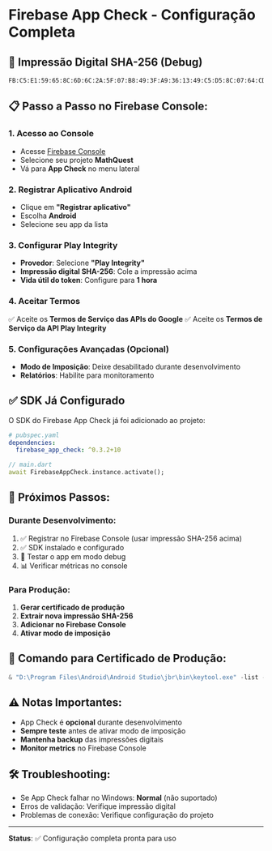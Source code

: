 # Firebase App Check - Configuração Completa

## 🔐 Impressão Digital SHA-256 (Debug)

```
FB:C5:E1:59:65:8C:6D:6C:2A:5F:07:B8:49:3F:A9:36:13:49:C5:D5:8C:07:64:CD:00:EB:B6:F3:9D:ED:29:52
```

## 📋 Passo a Passo no Firebase Console:

### 1. Acesso ao Console

- Acesse [Firebase Console](https://console.firebase.google.com/)
- Selecione seu projeto **MathQuest**
- Vá para **App Check** no menu lateral

### 2. Registrar Aplicativo Android

- Clique em **"Registrar aplicativo"**
- Escolha **Android**
- Selecione seu app da lista

### 3. Configurar Play Integrity

- **Provedor**: Selecione **"Play Integrity"**
- **Impressão digital SHA-256**: Cole a impressão acima
- **Vida útil do token**: Configure para **1 hora**

### 4. Aceitar Termos

✅ Aceite os **Termos de Serviço das APIs do Google**
✅ Aceite os **Termos de Serviço da API Play Integrity**

### 5. Configurações Avançadas (Opcional)

- **Modo de Imposição**: Deixe desabilitado durante desenvolvimento
- **Relatórios**: Habilite para monitoramento

## ✅ SDK Já Configurado

O SDK do Firebase App Check já foi adicionado ao projeto:

```yaml
# pubspec.yaml
dependencies:
  firebase_app_check: ^0.3.2+10
```

```dart
// main.dart
await FirebaseAppCheck.instance.activate();
```

## 🚀 Próximos Passos:

### Durante Desenvolvimento:

1. ✅ Registrar no Firebase Console (usar impressão SHA-256 acima)
2. ✅ SDK instalado e configurado
3. 🔄 Testar o app em modo debug
4. 📊 Verificar métricas no console

### Para Produção:

1. **Gerar certificado de produção**
2. **Extrair nova impressão SHA-256**
3. **Adicionar no Firebase Console**
4. **Ativar modo de imposição**

## 🔑 Comando para Certificado de Produção:

```powershell
& "D:\Program Files\Android\Android Studio\jbr\bin\keytool.exe" -list -v -alias <seu_alias> -keystore "caminho\para\release.keystore" -storepass <sua_senha>
```

## ⚠️ Notas Importantes:

- App Check é **opcional** durante desenvolvimento
- **Sempre teste** antes de ativar modo de imposição
- **Mantenha backup** das impressões digitais
- **Monitor metrics** no Firebase Console

## 🛠️ Troubleshooting:

- Se App Check falhar no Windows: **Normal** (não suportado)
- Erros de validação: Verifique impressão digital
- Problemas de conexão: Verifique configuração do projeto

---

**Status**: ✅ Configuração completa pronta para uso
